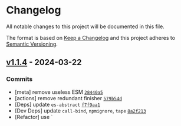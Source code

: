 # Changelog

All notable changes to this project will be documented in this file.

The format is based on [Keep a Changelog](https://keepachangelog.com/en/1.0.0/)
and this project adheres to [Semantic Versioning](https://semver.org/spec/v2.0.0.html).

## [v1.1.4](https://github.com/es-shims/Object.hasOwn/compare/v1.1.3...v1.1.4) - 2024-03-22

### Commits

- [meta] remove useless ESM [`28440a5`](https://github.com/es-shims/Object.hasOwn/commit/28440a5d2545632b6c6c95bea09ea304a3bfe94f)
- [actions] remove redundant finisher [`579b54d`](https://github.com/es-shims/Object.hasOwn/commit/579b54d37f8b2f83a8187a1525d1e3309c1d6972)
- [Deps] update `es-abstract` [`f7f9aa1`](https://github.com/es-shims/Object.hasOwn/commit/f7f9aa192bcaae10478826617dc707ea5b1ff175)
- [Dev Deps] update `call-bind`, `npmignore`, `tape` [`8a2f213`](https://github.com/es-shims/Object.hasOwn/commit/8a2f213618f4a33f83320c5b76f34b00228732dd)
- [Refactor] use `